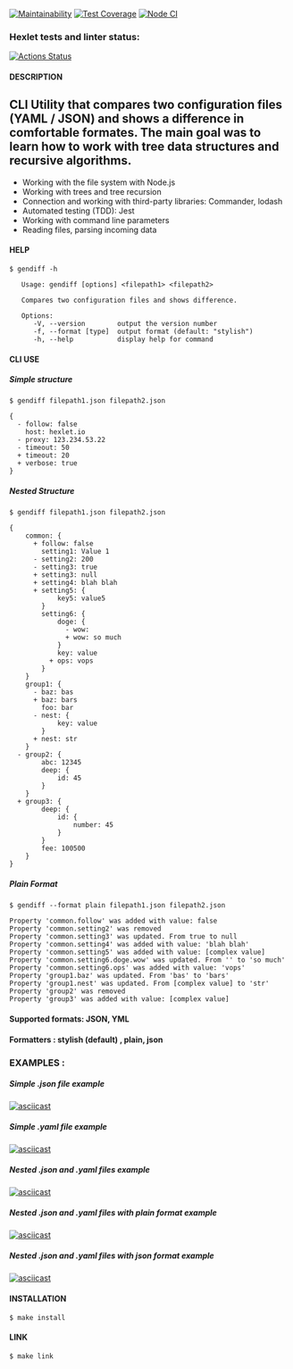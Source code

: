 [![Maintainability](https://api.codeclimate.com/v1/badges/099d6254d37dbb3e28a2/maintainability)](https://codeclimate.com/github/Foppp/frontend-project-lvl2/maintainability)   [![Test Coverage](https://api.codeclimate.com/v1/badges/099d6254d37dbb3e28a2/test_coverage)](https://codeclimate.com/github/Foppp/frontend-project-lvl2/test_coverage)   [![Node CI](https://github.com/Foppp/frontend-project-lvl2/workflows/Node%20CI/badge.svg)](https://github.com/Foppp/frontend-project-lvl2/actions)

### Hexlet tests and linter status:
[![Actions Status](https://github.com/Foppp/frontend-project-lvl2/workflows/hexlet-check/badge.svg)](https://github.com/Foppp/frontend-project-lvl2/actions?query=workflow%3Ahexlet-check)

#### DESCRIPTION

## CLI Utility that compares two configuration files (YAML / JSON) and shows a difference in comfortable formates. The main goal was to learn how to work with tree data structures and recursive algorithms.

* Working with the file system with Node.js
* Working with trees and tree recursion
* Connection and working with third-party libraries: Commander, lodash
* Automated testing (TDD): Jest
* Working with command line parameters
* Reading files, parsing incoming data


#### HELP
```
$ gendiff -h

   Usage: gendiff [options] <filepath1> <filepath2>

   Compares two configuration files and shows difference.

   Options:
      -V, --version        output the version number
      -f, --format [type]  output format (default: "stylish")
      -h, --help           display help for command
```

#### CLI USE
##### Simple structure
```
$ gendiff filepath1.json filepath2.json

{
  - follow: false
    host: hexlet.io
  - proxy: 123.234.53.22
  - timeout: 50
  + timeout: 20
  + verbose: true
}
```
##### Nested Structure
```
$ gendiff filepath1.json filepath2.json

{
    common: {
      + follow: false
        setting1: Value 1
      - setting2: 200
      - setting3: true
      + setting3: null
      + setting4: blah blah
      + setting5: {
            key5: value5
        }
        setting6: {
            doge: {
              - wow: 
              + wow: so much
            }
            key: value
          + ops: vops
        }
    }
    group1: {
      - baz: bas
      + baz: bars
        foo: bar
      - nest: {
            key: value
        }
      + nest: str
    }
  - group2: {
        abc: 12345
        deep: {
            id: 45
        }
    }
  + group3: {
        deep: {
            id: {
                number: 45
            }
        }
        fee: 100500
    }
}
```
##### Plain Format 
```
$ gendiff --format plain filepath1.json filepath2.json

Property 'common.follow' was added with value: false
Property 'common.setting2' was removed
Property 'common.setting3' was updated. From true to null
Property 'common.setting4' was added with value: 'blah blah'
Property 'common.setting5' was added with value: [complex value]
Property 'common.setting6.doge.wow' was updated. From '' to 'so much'
Property 'common.setting6.ops' was added with value: 'vops'
Property 'group1.baz' was updated. From 'bas' to 'bars'
Property 'group1.nest' was updated. From [complex value] to 'str'
Property 'group2' was removed
Property 'group3' was added with value: [complex value]
```

#### Supported formats: JSON, YML
#### Formatters : stylish (default) , plain, json

### EXAMPLES :

##### Simple .json file example

[![asciicast](https://asciinema.org/a/0sTTZYnxy7zxpQxJ4A8MNwO74.svg)](https://asciinema.org/a/0sTTZYnxy7zxpQxJ4A8MNwO74)

##### Simple .yaml file example

[![asciicast](https://asciinema.org/a/qnvtnPCgCbCbNCdIzqMl81YFi.svg)](https://asciinema.org/a/qnvtnPCgCbCbNCdIzqMl81YFi)

##### Nested .json and .yaml files example

[![asciicast](https://asciinema.org/a/qqdqbo6NJD5ahVVdSBB410E7D.svg)](https://asciinema.org/a/qqdqbo6NJD5ahVVdSBB410E7D)

##### Nested .json and .yaml files with plain format example

[![asciicast](https://asciinema.org/a/WGrE5e3GknX2y3eQYnIubc2g2.svg)](https://asciinema.org/a/WGrE5e3GknX2y3eQYnIubc2g2)

##### Nested .json and .yaml files with json format example

[![asciicast](https://asciinema.org/a/3fkwLXmoY6o6I5fZNIRDdTm7d.svg)](https://asciinema.org/a/3fkwLXmoY6o6I5fZNIRDdTm7d)


#### INSTALLATION
```
$ make install
```

#### LINK
```
$ make link
```

